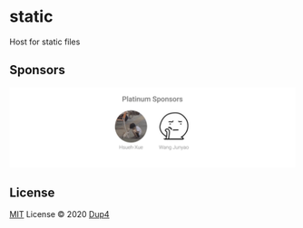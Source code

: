 # static

Host for static files

## Sponsors

<p align="center">
  <a href="./sponsors-output/sponsors.svg">
    <img src='./sponsors-output/sponsors.svg'/>
  </a>
</p>

## License

[MIT](./LICENSE) License © 2020 [Dup4](https://github.com/Dup4)
